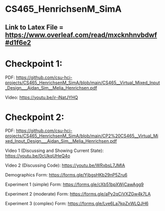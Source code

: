 # CS465_HenrichsenM_SimA
## Link to Latex File = https://www.overleaf.com/read/mxcknhnvbdwf#d1f6e2

# Checkpoint 1:
PDF: https://github.com/csu-hci-projects/CS465_HenrichsenM_SimA/blob/main/CS465__Virtual_Mixed_Input_Design___Aidan_Sim__Melia_Henrichsen.pdf

Video: https://youtu.be/ir-iNatJYHQ

# Checkpoint 2:
PDF: https://github.com/csu-hci-projects/CS465_HenrichsenM_SimA/blob/main/CP2%20CS465__Virtual_Mixed_Input_Design___Aidan_Sim__Melia_Henrichsen.pdf

Video 1 (Discussing and Showing Current State): https://youtu.be/0cUkqUHeQ4o

Video 2 (Discussing Code): https://youtu.be/WRxbsL7JMlA

Demographics Form: https://forms.gle/YjbgsHKb29nP5Zru6

Experiment 1 (simple) Form: https://forms.gle/cXb51bpXWjCawAgg9

Experiment 2 (moderate) Form: https://forms.gle/aPy2qCiVXZGw4k7LA

Experiment 3 (complex) Form: https://forms.gle/Lve6La7kpZxWLQJH6
